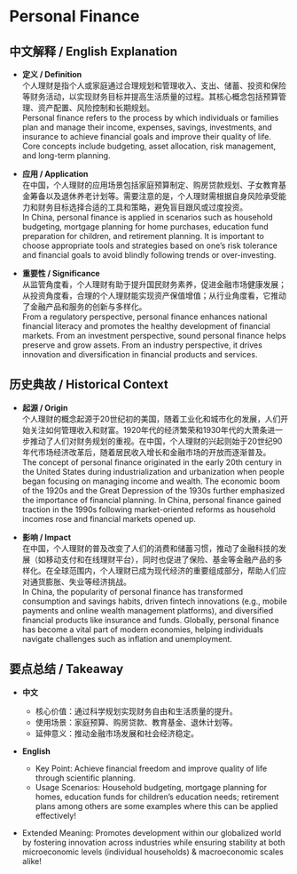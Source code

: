 # Personal Finance

## 中文解释 / English Explanation

* **定义 / Definition**  
  个人理财是指个人或家庭通过合理规划和管理收入、支出、储蓄、投资和保险等财务活动，以实现财务目标并提高生活质量的过程。其核心概念包括预算管理、资产配置、风险控制和长期规划。  
  Personal finance refers to the process by which individuals or families plan and manage their income, expenses, savings, investments, and insurance to achieve financial goals and improve their quality of life. Core concepts include budgeting, asset allocation, risk management, and long-term planning.

* **应用 / Application**  
  在中国，个人理财的应用场景包括家庭预算制定、购房贷款规划、子女教育基金筹备以及退休养老计划等。需要注意的是，个人理财需根据自身风险承受能力和财务目标选择合适的工具和策略，避免盲目跟风或过度投资。  
  In China, personal finance is applied in scenarios such as household budgeting, mortgage planning for home purchases, education fund preparation for children, and retirement planning. It is important to choose appropriate tools and strategies based on one’s risk tolerance and financial goals to avoid blindly following trends or over-investing.

* **重要性 / Significance**  
  从监管角度看，个人理财有助于提升国民财务素养，促进金融市场健康发展；从投资角度看，合理的个人理财能实现资产保值增值；从行业角度看，它推动了金融产品和服务的创新与多样化。  
  From a regulatory perspective, personal finance enhances national financial literacy and promotes the healthy development of financial markets. From an investment perspective, sound personal finance helps preserve and grow assets. From an industry perspective, it drives innovation and diversification in financial products and services.

## 历史典故 / Historical Context

* **起源 / Origin**  
  个人理财的概念起源于20世纪初的美国，随着工业化和城市化的发展，人们开始关注如何管理收入和财富。1920年代的经济繁荣和1930年代的大萧条进一步推动了人们对财务规划的重视。在中国，个人理财的兴起则始于20世纪90年代市场经济改革后，随着居民收入增长和金融市场的开放而逐渐普及。  
  The concept of personal finance originated in the early 20th century in the United States during industrialization and urbanization when people began focusing on managing income and wealth. The economic boom of the 1920s and the Great Depression of the 1930s further emphasized the importance of financial planning. In China, personal finance gained traction in the 1990s following market-oriented reforms as household incomes rose and financial markets opened up.

* **影响 / Impact**  
  在中国，个人理财的普及改变了人们的消费和储蓄习惯，推动了金融科技的发展（如移动支付和在线理财平台），同时也促进了保险、基金等金融产品的多样化。在全球范围内，个人理财已成为现代经济的重要组成部分，帮助人们应对通货膨胀、失业等经济挑战。  
  In China, the popularity of personal finance has transformed consumption and savings habits, driven fintech innovations (e.g., mobile payments and online wealth management platforms), and diversified financial products like insurance and funds. Globally, personal finance has become a vital part of modern economies, helping individuals navigate challenges such as inflation and unemployment.

## 要点总结 / Takeaway

* **中文**  
  - 核心价值：通过科学规划实现财务自由和生活质量的提升。  
  - 使用场景：家庭预算、购房贷款、教育基金、退休计划等。  
  - 延伸意义：推动金融市场发展和社会经济稳定。

* **English**  
  - Key Point: Achieve financial freedom and improve quality of life through scientific planning.  
  - Usage Scenarios: Household budgeting, mortgage planning for homes, education funds for children’s education needs; retirement plans among others are some examples where this can be applied effectively!   
- Extended Meaning: Promotes development within our globalized world by fostering innovation across industries while ensuring stability at both microeconomic levels (individual households) & macroeconomic scales alike!